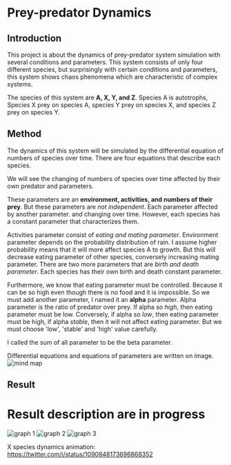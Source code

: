 # Prey-predator Dynamics

## Introduction
This project is about the dynamics of prey-predator system simulation with several conditions and parameters. This system consists of only four different species, but surprisingly with certain conditions and parameters, this system shows chaos phenomena which are characteristic of complex systems.

The species of this system are **A, X, Y, and Z**. Species A is autotrophs, Species X prey on species A, species Y prey on species X, and species Z prey on species Y. 

## Method
The dynamics of this system will be simulated by the differential equation of numbers of species over time. There are four equations that describe each species.

We will see the changing of numbers of species over time affected by their own predator and parameters.

These parameters are an **environment, activities, and numbers of their prey**. But these parameters are *not independent*. Each parameter affected by another parameter. and changing over time. However, each species has a constant parameter that characterizes them.

Activities parameter consist of *eating and mating parameter*. Environment parameter depends on the probability distribution of rain. I assume higher probability means that it will more affect species A to growth. But this will decrease eating parameter of other species, conversely increasing mating parameter. There are two more parameters that are *birth and death parameter*. Each species has their own birth and death constant parameter. 

Furthermore, we know that eating parameter must be controlled. Because it can be so high even though there is no food and it is impossible. So we must add another parameter, I named it an **alpha** parameter. Alpha parameter is the ratio of predator over prey. If alpha so *high*, then eating parameter must be low. Conversely, if alpha so *low*, then eating parameter must be high, if alpha *stable*, then it will not affect eating parameter. But we must choose 'low', 'stable' and 'high' value carefully.

I called the sum of all parameter to be the beta parameter.

Differential equations and equations of parameters are written on image.
![mind map](https://pbs.twimg.com/media/DyN1S5JVYAA2Mf1.jpg:large)

## Result

# Result description are in progress

![graph 1](https://pbs.twimg.com/media/DyN3Yq_V4AAYFDN.jpg:large)
![graph 2](https://pbs.twimg.com/media/DyN36QhUwAAqwLk.jpg:large)
![graph 3](https://pbs.twimg.com/media/DyN4GuAVYAAOQJi.jpg:large)

X species dynamics animation: https://twitter.com/i/status/1090848173696868352
